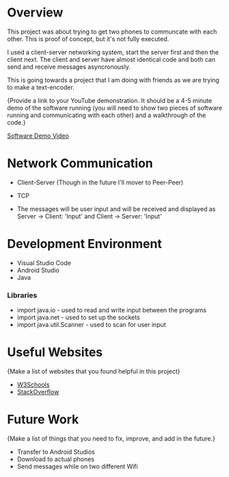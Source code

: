 # Overview

This project was about trying to get two phones to communcate with each other. This is proof of concept, but it's not fully executed. 

I used a client-server networking system, start the server first and then the client next. The client and server have almost identical code and both can send and receive messages asyncronously.

This is going towards a project that I am doing with friends as we are trying to make a text-encoder.

{Provide a link to your YouTube demonstration.  It should be a 4-5 minute demo of the software running (you will need to show two pieces of software running and communicating with each other) and a walkthrough of the code.}

[Software Demo Video](https://youtu.be/enq7iNgSof8)

# Network Communication

* Client-Server (Though in the future I'll mover to Peer-Peer)

* TCP

* The messages will be user input and will be received and displayed as Server -> Client: 'Input' and Client -> Server: 'Input'

# Development Environment

* Visual Studio Code
* Android Studio
* Java

### Libraries

* import java.io - used to read and write input between the programs
* import java.net - used to set up the sockets
* import java.util.Scanner - used to scan for user input


# Useful Websites

{Make a list of websites that you found helpful in this project}
* [W3Schools](https://www.w3schools.com/)
* [StackOverflow](https://stackoverflow.com/)

# Future Work

{Make a list of things that you need to fix, improve, and add in the future.}
* Transfer to Android Studios
* Download to actual phones
* Send messages while on two different Wifi